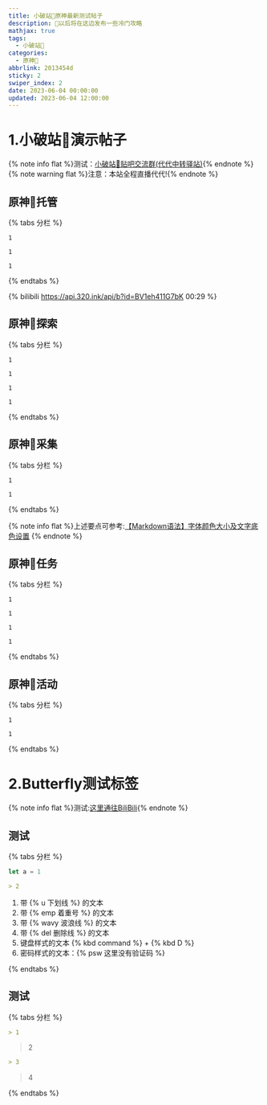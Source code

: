 ```yaml
---
title: 小破站🥝原神最新测试帖子
description: 🥧以后将在这边发布一些冷门攻略
mathjax: true
tags:
  - 小破站🥝
categories:
  - 原神🥝
abbrlink: 2013454d
sticky: 2
swiper_index: 2
date: 2023-06-04 00:00:00
updated: 2023-06-04 12:00:00
---
```


# 1.小破站🥝演示帖子
{% note info flat %}测试：[小破站🥝贴吧交流群(代代中转驿站)](http://qm.qq.com/cgi-bin/qm/qr?_wv=1027&k=DH-Gn-QhSInAKWdPB3CgMTg5sNY0U6xE&authKey=ZDxLtFIjdOM7EMMVW7oIKbReAo%2B4xDd2NZXuz06dRQ7NWE6hwT9j0R1lxfPL50We&noverify=0&group_code=251862926){% endnote %}
{% note warning flat %}注意：本站全程直播代代!{% endnote %}


## 原神🥝托管

{% tabs 分栏 %}

<!-- tab 🥝普通托管🥝 -->
```Genshin Impact
1
```
<!-- endtab -->

<!-- tab 🥝精细托管🥝 -->
```全程直播代代随时查看进度
1
```
<!-- endtab -->

<!-- tab 🥝全职托管🥝 -->
```Genshin Impact
1
```
<!-- endtab -->

{% endtabs %}

{% bilibili https://api.320.ink/api/b?id=BV1eh411G7bK 00:29 %}

## 原神🥝探索
{% tabs 分栏 %}

<!-- tab 🥝蒙德🥝 -->
```Genshin Impact
1
```
<!-- endtab -->

<!-- tab 🥝璃月🥝 -->
```Genshin Impact
1
```
<!-- endtab -->

<!-- tab 🥝稻妻🥝 -->
```Genshin Impact
1
```
<!-- endtab -->

<!-- tab 🥝须弥🥝 -->
```Genshin Impact
1
```
<!-- endtab -->

{% endtabs %}

## 原神🥝采集

{% tabs 分栏 %}

<!-- tab 🥝普通采集🥝 -->
```Genshin Impact
1
```
<!-- endtab -->

<!-- tab 🥝特殊采集🥝 -->
```Genshin Impact
1
```
<!-- endtab -->

{% endtabs %}

{% note info flat %}上述要点可参考:[【Markdown语法】字体颜色大小及文字底色设置](https://blog.csdn.net/qq_43732429/article/details/108034518)
{% endnote %}


## 原神🥝任务

{% tabs 分栏 %}

<!-- tab 🥝魔神任务🥝 -->
```Genshin Impact
1
```
<!-- endtab -->

<!-- tab 🥝传说任务🥝 -->
```Genshin Impact
1
```
<!-- endtab -->

<!-- tab 🥝邀约任务🥝 -->
```Genshin Impact
1
```
<!-- endtab -->

<!-- tab 🥝世界任务🥝 -->
```Genshin Impact
1
```

<!-- endtab -->

{% endtabs %}



## 原神🥝活动
{% tabs 分栏 %}

<!-- tab 🥝小型活动🥝 -->
```Genshin Impact
1
```
<!-- endtab -->

<!-- tab 🥝大型活动🥝 -->
```Genshin Impact
1
```
<!-- endtab -->

{% endtabs %}


# 2.Butterfly测试标签
{% note info flat %}测试:[这里通往BiliBili](https://www.bilibili.com/){% endnote %}

## 测试

{% tabs 分栏 %}
<!-- tab 1 -->
```js
let a = 1
```

<!-- endtab -->
<!-- tab 2 -->
```Markdown
> 2
```
<!-- endtab -->

<!-- tab 2 -->
1. 带 {% u 下划线 %} 的文本
2. 带 {% emp 着重号 %} 的文本
3. 带 {% wavy 波浪线 %} 的文本
4. 带 {% del 删除线 %} 的文本
5. 键盘样式的文本 {% kbd command %} + {% kbd D %}
6. 密码样式的文本：{% psw 这里没有验证码 %}
<!-- endtab -->

{% endtabs %}




## 测试

{% tabs 分栏 %}


<!-- tab 1 -->
```Markdown
> 1
```
<!-- endtab -->

<!-- tab 2 -->

> 2
<!-- endtab -->

<!-- tab 3 -->
```Markdown
> 3
```
<!-- endtab -->

<!-- tab 4 -->
> 4
<!-- endtab -->

{% endtabs %}

